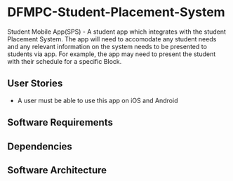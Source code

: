# DFMPC-Student-Placement-System
Student Mobile App(SPS) - A student app which integrates with the student Placement System. The app will need to accomodate any student needs and any relevant information on the system needs to be presented to students via app. For example, the app may need to present the student with their schedule for a specific Block.

## User Stories 
- A user must be able to use this app on iOS and Android


## Software Requirements

## Dependencies 

## Software Architecture 

